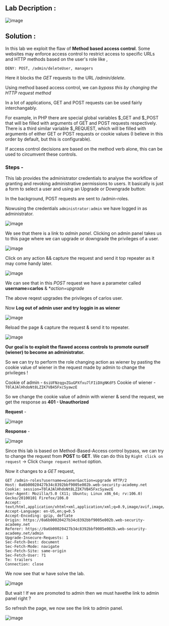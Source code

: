 ## Lab Decription :

![image](https://github.com/sh3bu/Portswigger_labs/assets/67383098/d964f901-24f1-4c01-8336-90ce13bdd4ed)


## Solution :

In this lab we exploit the flaw of  **Method based access control**. Some websites may enforce access control to restrict access to specific URLs and HTTP methods based on the user's role like ,

```http
DENY: POST, /admin/deleteUser, managers
```

Here it blocks the *GET* requests to the  URL */admin/delete*.

Using method based access control, we can *bypass this by changing the HTTP request method*

In a lot of applications, GET and POST requests can be used fairly interchangably.

For example, in PHP there are special global variables $_GET and $_POST that will be filled with arguments of GET and POST requests respectively. There is a third similar variable $_REQUEST, which will be filled with arguments of either GET or POST requests or cookie values (I believe in this order by default, but this is configurable).

If access control decisions are based on the method verb alone, this can be used to circumvent these controls.

### Steps -


This lab provides the administrator credentials to analyse the workflow of granting and revoking administrative permissions to users. It basically is just a form to select a user and using an Upgrade or Downgrade button:

In the background, POST requests are sent to /admin-roles. 

Nowusing the credentials `administrator:admin` we have logged in as administrator.

![image](https://github.com/sh3bu/Portswigger_labs/assets/67383098/bc2ae963-230b-4a67-a090-368599943182)

We see that there is a link to *admin panel*. Clicking on admin panel takes us to this page where we can upgrade  or downgrade the privileges of a user.

![image](https://github.com/sh3bu/Portswigger_labs/assets/67383098/a899bc23-32ad-4e54-8f5b-8d648f1f05b1)

Click on any action && capture the request and send it top repeater as it may come handy later.

![image](https://github.com/sh3bu/Portswigger_labs/assets/67383098/a4fb6cb6-3695-48fd-8f43-f46bce773105)

We can see that in this *POST* request we have a parameter called **username=carlos** & **action=upgrade*

The above reqest upgrades the privileges of carlos user.


Now **Log out of admin user and try loggin in as wiener**

![image](https://github.com/sh3bu/Portswigger_labs/assets/67383098/cfce931f-aad7-401c-a435-0fa6443f1c1c)

Reload the page & capture the request & send it to repeater.

![image](https://github.com/sh3bu/Portswigger_labs/assets/67383098/57fabd90-75e5-49af-a1b9-9b3f3bbf0f73)


**Our goal is to exploit the flawed access controls to promote ourself (wiener) to become an administrator.**

So we can try to perform the role changing action as wiener by pasting the cookie value of wiener in the request made by admin to change the privileges !

Cookie of admin -   `6siUFNzqgvZGuGPXfxu7lFIiDXgNKdF5`
Cookie of wiener - `T0lAJAlHhdoNt8LZIK7VB45FxcSyawzE`

So we change the cookie value of admin with wiener & send the request, we get the response as **401 - Unauthorized**

**Request** -

![image](https://github.com/sh3bu/Portswigger_labs/assets/67383098/25a09d45-25f2-4e9d-8966-0ea75a7c4eda)

**Response** -

![image](https://github.com/sh3bu/Portswigger_labs/assets/67383098/a1fd1499-55d4-4c6b-ae48-f3dc53f85b32)

Since this lab is based on Method-Based-Access control bypass, we can try to change the request from **POST** to **GET**. We can do this by `Right click on request` -> Click `Change request method` option.

Now it changes to a *GET* request,

```http
GET /admin-roles?username=wiener&action=upgrade HTTP/2
Host: 0a6b00020427b34c8392bbf9005e002b.web-security-academy.net
Cookie: session=T0lAJAlHhdoNt8LZIK7VB45FxcSyawzE
User-Agent: Mozilla/5.0 (X11; Ubuntu; Linux x86_64; rv:106.0) Gecko/20100101 Firefox/106.0
Accept: text/html,application/xhtml+xml,application/xml;q=0.9,image/avif,image/webp,*/*;q=0.8
Accept-Language: en-US,en;q=0.5
Accept-Encoding: gzip, deflate
Origin: https://0a6b00020427b34c8392bbf9005e002b.web-security-academy.net
Referer: https://0a6b00020427b34c8392bbf9005e002b.web-security-academy.net/admin
Upgrade-Insecure-Requests: 1
Sec-Fetch-Dest: document
Sec-Fetch-Mode: navigate
Sec-Fetch-Site: same-origin
Sec-Fetch-User: ?1
Te: trailers
Connection: close
```

We now see that w have solve the lab.

![image](https://github.com/sh3bu/Portswigger_labs/assets/67383098/b74b636a-e128-47ab-a07d-eeccf84b0dbc)

But wait ! If we are promoted to admin then we must havethe link to admin panel right ?

So refresh the page, we now see the link to admin panel.

![image](https://github.com/sh3bu/Portswigger_labs/assets/67383098/ad857bca-d57a-4884-96ff-a09fbbded332)


















